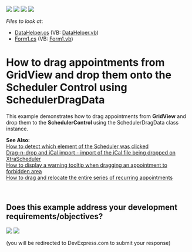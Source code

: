 <!-- default badges list -->
![](https://img.shields.io/endpoint?url=https://codecentral.devexpress.com/api/v1/VersionRange/128634708/15.1.3%2B)
[![](https://img.shields.io/badge/Open_in_DevExpress_Support_Center-FF7200?style=flat-square&logo=DevExpress&logoColor=white)](https://supportcenter.devexpress.com/ticket/details/T179722)
[![](https://img.shields.io/badge/📖_How_to_use_DevExpress_Examples-e9f6fc?style=flat-square)](https://docs.devexpress.com/GeneralInformation/403183)
[![](https://img.shields.io/badge/💬_Leave_Feedback-feecdd?style=flat-square)](#does-this-example-address-your-development-requirementsobjectives)
<!-- default badges end -->
<!-- default file list -->
*Files to look at*:

* [DataHelper.cs](./CS/T179722/DataHelper.cs) (VB: [DataHelper.vb](./VB/T179722/DataHelper.vb))
* [Form1.cs](./CS/T179722/Form1.cs) (VB: [Form1.vb](./VB/T179722/Form1.vb))
<!-- default file list end -->
# How to drag appointments from GridView and drop them onto the Scheduler Control using SchedulerDragData


<p>This example demonstrates how to drag appointments from <strong>GridView</strong> and drop them to the <strong>SchedulerControl </strong>using the SchedulerDragData class instance.</p>
<p><strong>See Also:</strong><br /><a href="https://www.devexpress.com/Support/Center/p/E71">How to detect which element of the Scheduler was clicked</a><br /><a href="https://www.devexpress.com/Support/Center/p/E1463">Drag-n-drop and iCal import - import of the iCal file being dropped on XtraScheduler</a><br /><a href="https://www.devexpress.com/Support/Center/p/E1062">How to display a warning tooltip when dragging an appointment to forbidden area</a><br /><a href="https://www.devexpress.com/Support/Center/p/E162">How to drag and relocate the entire series of recurring appointments</a></p>

<br/>


<!-- feedback -->
## Does this example address your development requirements/objectives?

[<img src="https://www.devexpress.com/support/examples/i/yes-button.svg"/>](https://www.devexpress.com/support/examples/survey.xml?utm_source=github&utm_campaign=winforms-scheduler-drag-drop-appointments-from-grid&~~~was_helpful=yes) [<img src="https://www.devexpress.com/support/examples/i/no-button.svg"/>](https://www.devexpress.com/support/examples/survey.xml?utm_source=github&utm_campaign=winforms-scheduler-drag-drop-appointments-from-grid&~~~was_helpful=no)

(you will be redirected to DevExpress.com to submit your response)
<!-- feedback end -->

